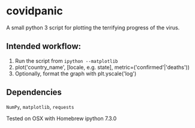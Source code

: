 # covidpanic
A small python 3 script for plotting the terrifying progress of the virus.

## Intended workflow:
1. Run the script from `ipython --matplotlib`
2. plot('country_name', [locale, e.g. state], metric=('confirmed'|'deaths'))
3. Optionally, format the graph with plt.yscale('log')

## Dependencies
`NumPy`, `matplotlib`, `requests`

Tested on OSX with Homebrew ipython 7.3.0
